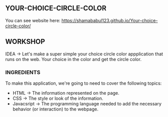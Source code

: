 YOUR-CHOICE-CIRCLE-COLOR
-------------

You can see website here: https://shamababul123.github.io/Your-choice-circle-color/

## WORKSHOP

IDEA -> Let's make a super simple your choice circle color appplication that runs on the web. Your choice in the color and get the circle color.
### INGREDIENTS
To make this application, we're going to need to cover the following topics:
  * HTML -> The information represented on the page.
  * CSS -> The style or look of the information.
  * Javacsript -> The programming language needed to add the necessary behavior (or interaction) to the webpage.
